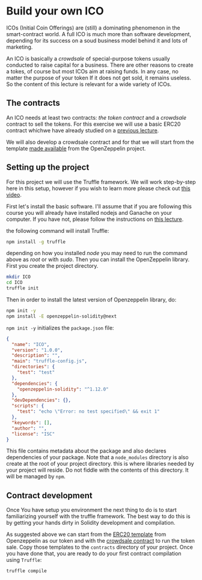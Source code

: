 # Build your own ICO

ICOs (Initial Coin Offerings) are (still) a dominating phenomenon in the smart-contract world.
 A full ICO is much more than software development, depending for its success on a soud business model behind it and lots of marketing.
 
 An ICO is basically a *crowdsale* of special-purpose tokens usually conducted to raise capital for a business.  There are other reasons to create a tokes, of course but most ICOs aim at raising funds. In any case, no matter the purpose of your token If it does not get sold, it remains useless. So the content of this lecture is relevant for a wide variety of ICOs.
 
 ## The contracts
An ICO needs at least two contracts: *the token contract* and a *crowdsale* contract to sell the tokens.
For this exercise we will use a basic ERC20 contract whichwe have already studied on a [previous lecture](token-contracts.md).

We will also develop a crowdsale contract and for that we will start from the template [made available](https://github.com/OpenZeppelin/openzeppelin-solidity/blob/master/contracts/crowdsale/Crowdsale.sol) from the OpenZeppelin project. 

## Setting up the project
For this project we will use the Truffle framework. We will work step-by-step here in this setup, however if you wish to learn more please check out [this video](https://www.youtube.com/watch?v=Zwc98_AvQ2Y).

First let's install the basic software. I'll assume that if you are following this course you will already have installed nodejs and Ganache on your computer. If you have not, please follow the instructions on [this lecture](Solidity%20development%20environment.md).

the following command will install Truffle:
```bash
npm install -g truffle
```
depending on how you installed *node* you may need to run the command above as *root* or with *sudo*. Then you can install the OpenZeppelin library.
First you create the project directory.
```bash
mkdir ICO
cd ICO
truffle init
``` 
Then in order to install the latest version of Openzeppelin library, do:
```bash
npm init -y 
npm install -E openzeppelin-solidity@next
```

`npm init -y` initializes the `package.json` file:

```json
{
  "name": "ICO",
  "version": "1.0.0",
  "description": "",
  "main": "truffle-config.js",
  "directories": {
    "test": "test"
  },
  "dependencies": {
    "openzeppelin-solidity": "^1.12.0"
  },
  "devDependencies": {},
  "scripts": {
    "test": "echo \"Error: no test specified\" && exit 1"
  },
  "keywords": [],
  "author": "",
  "license": "ISC"
}
```

This file contains metadata about the package and also declares dependencies of your package. Note that a `node_modules` directory is also create at the root of your project directory. this is where libraries needed by your project will reside. Do not fiddle with the contents of this directory. It will be managed by `npm`.

## Contract development
Once You have setup you environment the next thing to do is to start familiarizing yourself with the truffle framework. The best way to do this is by getting your hands dirty in Solidity development and compilation.

As suggested above we can start from the [ERC20 template](https://github.com/OpenZeppelin/openzeppelin-solidity/blob/master/contracts/token/ERC20/ERC20.sol) from Openzeppelin as our token and with the [crowdsale contract](https://github.com/OpenZeppelin/openzeppelin-solidity/blob/master/contracts/crowdsale/Crowdsale.sol) to run the token sale. Copy those templates to the `contracts` directory of your project. Once you have done that, you are ready to do your first contract compilation using `Truffle`:
```bash
truffle compile
```
